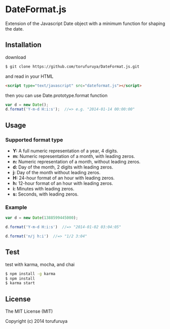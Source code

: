 # DateFormat.js

Extension of the Javascript Date object with a minimum function for shaping the date.

## Installation

download

```sh
$ git clone https://github.com/torufuruya/DateFormat.js.git
```

and read in your HTML

```html
<script type="text/javascript" src="dateformat.js"></script>
```

then you can use Date.prototype.format function

```js
var d = new Date();
d.format('Y-m-d H:i:s');  //=> e.g. "2014-01-14 00:00:00"
```

## Usage

### Supported format type

- __Y:__ A full numeric representation of a year, 4 digits.
- __m:__ Numeric representation of a month, with leading zeros.
- __n:__ Numeric representation of a month, without leading zeros.
- __d:__ Day of the month, 2 digits with leading zeros.
- __j:__ Day of the month without leading zeros.
- __H:__ 24-hour format of an hour with leading zeros.
- __h:__ 12-hour format of an hour with leading zeros.
- __i:__ Minutes with leading zeros.
- __s:__ Seconds, with leading zeros.

### Example

```js
var d = new Date(1388599445000);

d.format('Y-m-d H:i:s')  //=> "2014-01-02 03:04:05"

d.format('n/j h:i')  //=> "1/2 3:04"
```

## Test

test with karma, mocha, and chai

```sh
$ npm install -g karma
$ npm install
$ karma start
```

## License

The MIT License (MIT)

Copyright (c) 2014 torufuruya